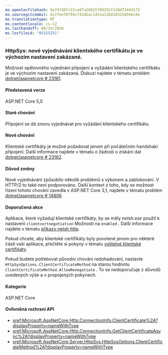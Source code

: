 ```yaml
---
ms.openlocfilehash: 9a747d8fc15ca8fa2b915f89291f118d7344d172
ms.sourcegitcommit: dc2feef0794cf41dbac1451a13b8183258566c0e
ms.translationtype: MT
ms.contentlocale: cs-CZ
ms.lasthandoff: 06/24/2020
ms.locfileid: "85325251"
---
```

### <a name="httpsys-client-certificate-renegotiation-disabled-by-default"></a>HttpSys: nové vyjednávání klientského certifikátu je ve výchozím nastavení zakázané.

Možnost opětovného vyjednání připojení a vyžádání klientského certifikátu je ve výchozím nastavení zakázaná. Diskuzi najdete v tématu problém [dotnet/aspnetcore # 23181](https://github.com/dotnet/aspnetcore/issues/23181).

#### <a name="version-introduced"></a>Představená verze

ASP.NET Core 5,0

#### <a name="old-behavior"></a>Staré chování

Připojení se dá znovu vyjednávat pro vyžádání klientského certifikátu.

#### <a name="new-behavior"></a>Nové chování

Klientské certifikáty je možné požadovat jenom při počátečním handshaki připojení. Další informace najdete v tématu o žádosti o získání dat [dotnet/aspnetcore # 23162](https://github.com/dotnet/aspnetcore/pull/23162).

#### <a name="reason-for-change"></a>Důvod změny

Nové vyjednávání způsobilo několik problémů s výkonem a zablokování. V HTTP/2 to také není podporováno. Další kontext z toho, kdy se možnost řízení tohoto chování zavedla v ASP.NET Core 3,1, najdete v tématu problém [dotnet/aspnetcore # 14806](https://github.com/dotnet/aspnetcore/issues/14806).

#### <a name="recommended-action"></a>Doporučená akce

Aplikace, které vyžadují klientské certifikáty, by se měly *netsh.exe* použít k nastavení `clientcertnegotiation` Možnosti na `enabled` . Další informace najdete v tématu [příkazy netsh http](/windows-server/networking/technologies/netsh/netsh-http).

Pokud chcete, aby klientské certifikáty byly povolené jenom pro některé části vaší aplikace, přečtěte si pokyny v tématu [volitelné klientské certifikáty](/aspnet/core/security/authentication/certauth?view=aspnetcore-3.1#optional-client-certificates).

Pokud budete potřebovat původní chování redohadování, nastavte `HttpSysOptions.ClientCertificateMethod` na starou hodnotu `ClientCertificateMethod.AllowRenegotiate` . To se nedoporučuje z důvodů uvedených výše a v propojených pokynech.

#### <a name="category"></a>Kategorie

ASP.NET Core

#### <a name="affected-apis"></a>Ovlivněná rozhraní API

- <xref:Microsoft.AspNetCore.Http.ConnectionInfo.ClientCertificate%2A?displayProperty=nameWithType>
- <xref:Microsoft.AspNetCore.Http.ConnectionInfo.GetClientCertificateAsync%2A?displayProperty=nameWithType>
- <xref:Microsoft.AspNetCore.Server.HttpSys.HttpSysOptions.ClientCertificateMethod%2A?displayProperty=nameWithType>

<!--

#### Affected APIs

- `Overload:Microsoft.AspNetCore.Http.ConnectionInfo.ClientCertificate`
- `Overload:Microsoft.AspNetCore.Http.ConnectionInfo.GetClientCertificateAsync`
- `Overload:Microsoft.AspNetCore.Server.HttpSys.HttpSysOptions.ClientCertificateMethod`

-->
